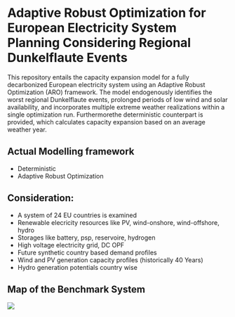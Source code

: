 # Adaptive Robust Optimization for European Electricity System Planning Considering Regional Dunkelflaute Events 

This repository entails the capacity expansion model for a fully decarbonized European electricity system using an Adaptive Robust Optimization (ARO) framework. The model endogenously identifies the worst regional Dunkelflaute events, prolonged periods of low wind and solar availability, and incorporates multiple extreme weather realizations within a single optimization run. Furthermorethe deterministic counterpart is provided, which calculates capacity expansion based on an average weather year.

## Actual Modelling framework
- Deterministic
- Adaptive Robust Optimization 

## Consideration: 
- A system of 24 EU countries is examined
- Renewable elecricity resources like PV, wind-onshore, wind-offshore, hydro 
- Storages like battery, psp, reservoire, hydrogen
- High voltage electricity grid, DC OPF
- Future synthetic country based demand profiles
- Wind and PV generation capacity profiles (historically 40 Years)
- Hydro generation potentials country wise

## Map of the Benchmark System  
![](https://github.com/bernemax/ARO_EU/blob/main/Pictures%20and%20Maps/Benchmark%20System.png)

